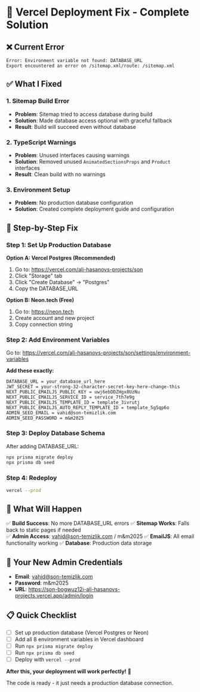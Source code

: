 # 🚨 Vercel Deployment Fix - Complete Solution

## ❌ Current Error
```
Error: Environment variable not found: DATABASE_URL
Export encountered an error on /sitemap.xml/route: /sitemap.xml
```

## ✅ What I Fixed

### 1. Sitemap Build Error
- **Problem**: Sitemap tried to access database during build
- **Solution**: Made database access optional with graceful fallback
- **Result**: Build will succeed even without database

### 2. TypeScript Warnings  
- **Problem**: Unused interfaces causing warnings
- **Solution**: Removed unused `AnimatedSectionsProps` and `Product` interfaces
- **Result**: Clean build with no warnings

### 3. Environment Setup
- **Problem**: No production database configuration
- **Solution**: Created complete deployment guide and configuration

## 🚀 Step-by-Step Fix

### Step 1: Set Up Production Database

**Option A: Vercel Postgres (Recommended)**
1. Go to: https://vercel.com/ali-hasanovs-projects/son
2. Click "Storage" tab
3. Click "Create Database" → "Postgres"  
4. Copy the DATABASE_URL

**Option B: Neon.tech (Free)**
1. Go to: https://neon.tech
2. Create account and new project
3. Copy connection string

### Step 2: Add Environment Variables

Go to: https://vercel.com/ali-hasanovs-projects/son/settings/environment-variables

**Add these exactly:**

```
DATABASE_URL = your_database_url_here
JWT_SECRET = your-strong-32-character-secret-key-here-change-this  
NEXT_PUBLIC_EMAILJS_PUBLIC_KEY = uwj6ebDDZHgx8UzNu
NEXT_PUBLIC_EMAILJS_SERVICE_ID = service_7th7e9g
NEXT_PUBLIC_EMAILJS_TEMPLATE_ID = template_3ivrutj
NEXT_PUBLIC_EMAILJS_AUTO_REPLY_TEMPLATE_ID = template_5g5qp6o
ADMIN_SEED_EMAIL = vahid@son-temizlik.com
ADMIN_SEED_PASSWORD = m&m2025
```

### Step 3: Deploy Database Schema

After adding DATABASE_URL:

```bash
npx prisma migrate deploy
npx prisma db seed
```

### Step 4: Redeploy

```bash
vercel --prod
```

## 🎯 What Will Happen

✅ **Build Success**: No more DATABASE_URL errors
✅ **Sitemap Works**: Falls back to static pages if needed  
✅ **Admin Access**: vahid@son-temizlik.com / m&m2025
✅ **EmailJS**: All email functionality working
✅ **Database**: Production data storage

## 🔐 Your New Admin Credentials

- **Email**: vahid@son-temizlik.com
- **Password**: m&m2025
- **URL**: https://son-bogwuz12i-ali-hasanovs-projects.vercel.app/admin/login

## 📋 Quick Checklist

- [ ] Set up production database (Vercel Postgres or Neon)
- [ ] Add all 8 environment variables in Vercel dashboard
- [ ] Run `npx prisma migrate deploy`
- [ ] Run `npx prisma db seed`
- [ ] Deploy with `vercel --prod`

**After this, your deployment will work perfectly!** 🚀

The code is ready - it just needs a production database connection.
